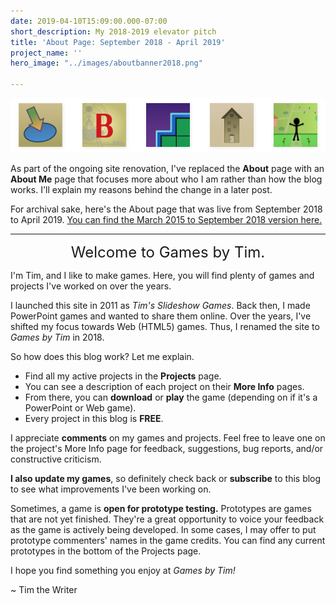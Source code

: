 ```yaml
---
date: 2019-04-10T15:09:00.000-07:00
short_description: My 2018-2019 elevator pitch
title: 'About Page: September 2018 - April 2019'
project_name: ''
hero_image: "../images/aboutbanner2018.png"

---
```

![](../images/aboutbanner2018.png)

As part of the ongoing site renovation, I've replaced the **About** page with an **About Me** page that focuses more about who I am rather than how the blog works. I'll explain my reasons behind the change in a later post.

For archival sake, here's the About page that was live from September 2018 to April 2019. [You can find the March 2015 to September 2018 version here.](/blog/about-page-march-2015-september-2018/)

***

<p style="text-align:center;">
<span style="font-size: 1.5rem;">Welcome to Games by Tim.</span>
</p>

I'm Tim, and I like to make games. Here, you will find plenty of games and projects I've worked on over the years.

I launched this site in 2011 as _Tim's Slideshow Games_. Back then, I made PowerPoint games and wanted to share them online. Over the years, I've shifted my focus towards Web (HTML5) games. Thus, I renamed the site to _Games by Tim_ in 2018.

So how does this blog work? Let me explain.

* Find all my active projects in the **Projects** page.
* You can see a description of each project on their **More Info** pages.
* From there, you can **download** or **play** the game (depending on if it's a PowerPoint or Web game).
* Every project in this blog is **FREE**.

I appreciate **comments** on my games and projects. Feel free to leave one on the project's More Info page for feedback, suggestions, bug reports, and/or constructive criticism.

**I also update my games**, so definitely check back or **subscribe** to this blog to see what improvements I've been working on.

Sometimes, a game is **open for prototype testing.** Prototypes are games that are not yet finished. They're a great opportunity to voice your feedback as the game is actively being developed. In some cases, I may offer to put prototype commenters' names in the game credits. You can find any current prototypes in the bottom of the Projects page.

I hope you find something you enjoy at _Games by Tim!_

\~ Tim the Writer